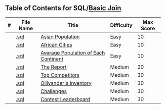 ## Table of Contents for SQL/[Basic Join](https://www.hackerrank.com/domains/sql?filters%5Bsubdomains%5D%5B%5D=join)

| #  | File Name                                        | Title                                  | Difficulty | Max Score |
| -- | ------------------------------------------------ | -------------------------------------- | ---------- | --------- |
|  | [.sql](.sql)                                       | [Asian Population]                     | Easy       | 10        |
|  | [.sql](.sql)                                       | [African Cities]                       | Easy       | 10        |
|  | [.sql](.sql)                                       | [Average Population of Each Continent] | Easy       | 10        |
|  | [.sql](.sql)                                       | [The Report]                           | Medium     | 20        |
|  | [.sql](.sql)                                       | [Top Competitors]                      | Medium     | 30        |
|  | [.sql](.sql)                                       | [Ollivander's Inventory]               | Medium     | 30        |
|  | [.sql](.sql)                                       | [Challenges]                           | Medium     | 30        |
|  | [.sql](.sql)                                       | [Contest Leaderboard]                  | Medium     | 30        |

[Asian Population]: https://www.hackerrank.com/challenges/asian-population/problem
[African Cities]: https://www.hackerrank.com/challenges/african-cities/problem
[Average Population of Each Continent]: https://www.hackerrank.com/challenges/average-population-of-each-continent/problem
[The Report]: https://www.hackerrank.com/challenges/the-report/problem
[Top Competitors]: https://www.hackerrank.com/challenges/full-score/problem
[Ollivander's Inventory]: https://www.hackerrank.com/challenges/harry-potter-and-wands/problem
[Challenges]: https://www.hackerrank.com/challenges/challenges/problem
[Contest Leaderboard]: https://www.hackerrank.com/challenges/contest-leaderboard/problem
